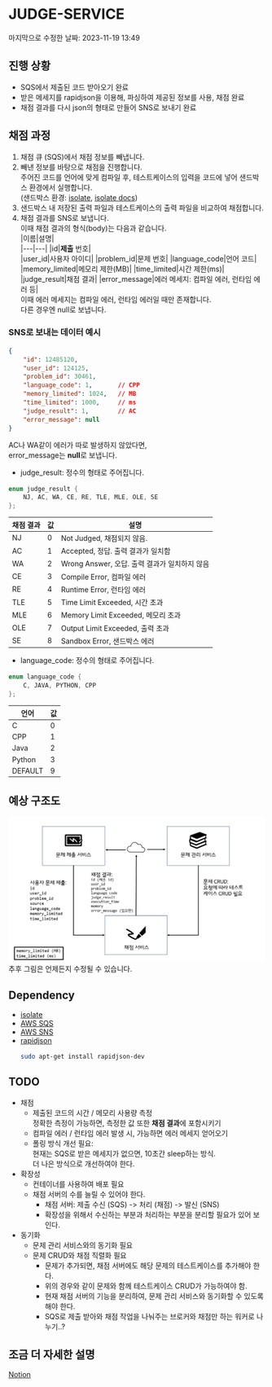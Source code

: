 # JUDGE-SERVICE
마지막으로 수정한 날짜: 2023-11-19 13:49
## 진행 상황  
* SQS에서 제출된 코드 받아오기 완료
* 받은 메세지를 rapidjson을 이용해, 파싱하여 제공된 정보를 사용, 채점 완료
* 채점 결과를 다시 json의 형태로 만들어 SNS로 보내기 완료

## 채점 과정  
1) 채점 큐 (SQS)에서 채점 정보를 빼냅니다.
2) 빼낸 정보를 바탕으로 채점을 진행합니다.  
   주어진 코드를 언어에 맞게 컴파일 후, 테스트케이스의 입력을 코드에 넣어 샌드박스 환경에서 실행합니다.  
   (샌드박스 환경: [isolate](https://github.com/ioi/isolate), [isolate docs](https://www.ucw.cz/moe/isolate.1.html))  
3) 샌드박스 내 저장된 출력 파일과 테스트케이스의 출력 파일을 비교하여 채점합니다.  
4) 채점 결과를 SNS로 보냅니다.  
   이때 채점 결과의 형식(body)는 다음과 같습니다.  
   |이름|설명|  
   |---|---|
   |id|**제출** 번호|  
   |user_id|사용자 아이디|
   |problem_id|문제 번호|
   |language_code|언어 코드|
   |memory_limited|메모리 제한(MB)|
   |time_limited|시간 제한(ms)|
   |judge_result|채점 결과|
   |error_message|에러 메세지: 컴파일 에러, 런타임 에러 등|  
이때 에러 메세지는 컴파일 에러, 런타임 에러일 때만 존재합니다.  
다른 경우엔 null로 보냅니다.

### SNS로 보내는 데이터 예시
```json
{
    "id": 12485120,
    "user_id": 124125,
    "problem_id": 30461,
    "language_code": 1,       // CPP
    "memory_limited": 1024,   // MB
    "time_limited": 1000,     // ms
    "judge_result": 1,        // AC
    "error_message": null
}
```
AC나 WA같이 에러가 따로 발생하지 않았다면,  
error_message는 **null**로 보냅니다.  
- judge_result: 정수의 형태로 주어집니다.
```cpp
enum judge_result {
    NJ, AC, WA, CE, RE, TLE, MLE, OLE, SE
};
```
|채점 결과| 값 | 설명|
|---|---|---|
|NJ|0|Not Judged, 채점되지 않음. |
|AC|1|Accepted, 정답. 출력 결과가 일치함|
|WA|2|Wrong Answer, 오답. 출력 결과가 일치하지 않음|
|CE|3|Compile Error, 컴파일 에러|
|RE|4|Runtime Error, 런타임 에러|
|TLE|5|Time Limit Exceeded, 시간 초과|
|MLE|6|Memory Limit Exceeded, 메모리 초과|
|OLE|7|Output Limit Exceeded, 출력 초과|
|SE|8|Sandbox Error, 샌드박스 에러|

- language_code: 정수의 형태로 주어집니다.
```cpp
enum language_code {
    C, JAVA, PYTHON, CPP
};
```
|언어| 값 |
|---|---|
|C|0|
|CPP|1|
|Java|2|
|Python|3|
|DEFAULT|9|

## 예상 구조도  
![예상 구조도](./images/architecture.png)
추후 그림은 언제든지 수정될 수 있습니다.  

## Dependency  
* [isolate](https://www.github.com/ioi/isolate)
* [AWS SQS](https://aws.amazon.com/ko/sqs/)
* [AWS SNS](https://aws.amazon.com/ko/sns/)
* [rapidjson](https://github.com/Tencent/rapidjson/)
  ```bash
  sudo apt-get install rapidjson-dev
  ```

## TODO
* 채점
  - 제출된 코드의 시간 / 메모리 사용량 측정  
    정확한 측정이 가능하면, 측정한 값 또한 **채점 결과**에 포함시키기
  - 컴파일 에러 / 런타임 에러 발생 시, 가능하면 에러 메세지 얻어오기
  - 폴링 방식 개선 필요:  
    현재는 SQS로 받은 메세지가 없으면, 10초간 sleep하는 방식.  
    더 나은 방식으로 개선하여야 한다.
* 확장성
  - 컨테이너를 사용하여 배포 필요
  - 채점 서버의 수를 늘릴 수 있어야 한다.
    + 채점 서버: 제출 수신 (SQS) -> 처리 (채점) -> 발신 (SNS)
    + 확장성을 위해서 수신하는 부분과 처리하는 부분을 분리할 필요가 있어 보인다.  
* 동기화
  - 문제 관리 서비스와의 동기화 필요
  - 문제 CRUD와 채점 직렬화 필요
    + 문제가 추가되면, 채점 서버에도 해당 문제의 테스트케이스를 추가해야 한다.
    + 위의 경우와 같이 문제와 함께 테스트케이스 CRUD가 가능하여야 함.
    + 현재 채점 서버의 기능을 분리하여, 문제 관리 서비스와 동기화할 수 있도록 해야 한다.  
    + SQS로 제출 받아와 채점 작업을 나눠주는 브로커와 채점만 하는 워커로 나누기..?

## 조금 더 자세한 설명
 
[Notion](https://dripbox.notion.site/88eaba989d5e4a36a45771e835cb836f?pvs=4)
